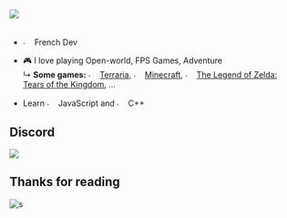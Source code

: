 #
<div>
<br/>
<img src="https://media.discordapp.net/attachments/1095383942565220524/1105565070454439966/banner.png"/>
<br/>
<br/>

- <img src="https://images-ext-2.discordapp.net/external/eTj6g1yXzmzOP7S8d870EaSqLXL_wIkksQXr0h_STtU/https/cdn.discordapp.com/emojis/616023108586831891.png" alt="." width="16" height="16"/> French Dev 
- 🎮 I love playing Open-world, FPS Games, Adventure <br/>
  ↳ **Some games:** <img src="https://images-ext-1.discordapp.net/external/M9ILTJ0H1lD58NPPy9SWQBFr5TNp6sgcaZ5LZ8MC3FI/https/cdn.discordapp.com/emojis/585568364181585921.png" alt="." width="16" height="16"/> [Terraria](https://store.steampowered.com/app/105600/Terraria/), <img src="https://cdn3.emoji.gg/emojis/9477-minecraft.gif" alt="." width="16" height="16"/> [Minecraft](https://www.minecraft.net/), <img src="https://upload.wikimedia.org/wikipedia/fr/7/74/The_Legend_of_Zelda_Tears_of_the_Kingdom_Logo.webp" alt="." width="16" height="16"/> [The Legend of Zelda: Tears of the Kingdom](https://www.nintendo.com/sg/switch/totk/), ...
  
- Learn <img src="https://cdn.discordapp.com/emojis/620827756653051914.png" alt="." width="16" height="16"/> JavaScript and <img src="https://cdn.discordapp.com/emojis/952439888337313802.png" alt="." width="16" height="16"/> C++
</div>

## Discord
<a href="https://discord.com/users/162278150863060992"  align="left">
    <img src="https://lanyard.cnrad.dev/api/162278150863060992">
  </a>
  
## Thanks for reading

![s](https://count.getloli.com/get/@Lykiooo?theme=rule34)

